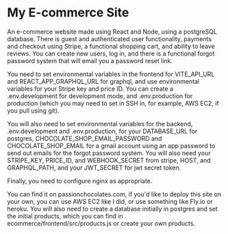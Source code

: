 # My E-commerce Site

An e-commerce website made using React and Node, using a postgreSQL database. There is guest and authenticated user functionality, payments and checkout using Stripe, a functional shopping cart, and ability to leave reviews. You can create new users, log in, and there is a functional forgot password system that will email you a password reset link.

You need to set environmental variables in the frontend for VITE_API_URL and REACT_APP_GRAPHQL_URL for graphql, and use environmental variables for your Stripe key and price ID. You can create a .env.development for development mode, and .env.production for production (which you may need to set in SSH in, for example, AWS EC2, if you pull using git).

You will also need to set environmental variables for the backend, .env.development and .env.production, for your DATABASE_URL for postgres, CHOCOLATE_SHOP_EMAIL_PASSWORD and CHOCOLATE_SHOP_EMAIL for a gmail account using an app password to send out emails for the forgot password system. You will also need your STRIPE_KEY, PRICE_ID, and WEBHOOK_SECRET from stripe, HOST, and GRAPHQL_PATH, and your JWT_SECRET for jwt secret token.

Finally, you need to configure nginx as appropriate.

You can find it on passionchocolates.com, if you'd like to deploy this site on your own, you can use AWS EC2 like I did, or use something like Fly.io or heroku. You will also need to create a database initially in postgres and set the initial products, which you can find in ecommerce/frontend/src/products.js or create your own products.
